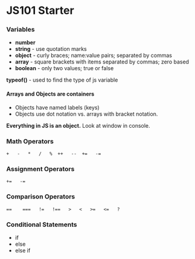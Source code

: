 # JS101 Starter

### Variables
* __number__
* __string__ - use quotation marks
* __object__ - curly braces; name:value pairs; separated by commas
* __array__ - square brackets with items separated by commas; zero based
* __boolean__ - only two values; true or false

__typeof()__ - used to find the type of js variable

#### Arrays and Objects are containers
* Objects have named labels (keys)
* Objects use dot notation vs. arrays with bracket notation. 

__Everything in JS is an object.__ Look at window in console.

### Math Operators
```
+   -   *   /   %  ++   --  +=   -=
```

### Assignment Operators
```
+=   -=
```

### Comparison Operators
```
==    ===   !=   !==   >   <   >=   <=   ?
```

### Conditional Statements
* if
* else
* else if

